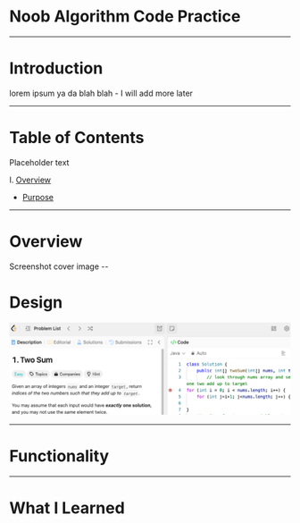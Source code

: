 # Noob Algorithm Code Practice

---

# Introduction

lorem ipsum ya da blah blah - I will add more later


---

# Table of Contents

Placeholder text

I. [Overview](#overview)

- [Purpose](#purpose)

---

# Overview

Screenshot cover image -- 

# Design
![Readme Cover Screenshot](my-leetcode/assets/readme-cover.png)


---

# Functionality

---

# What I Learned